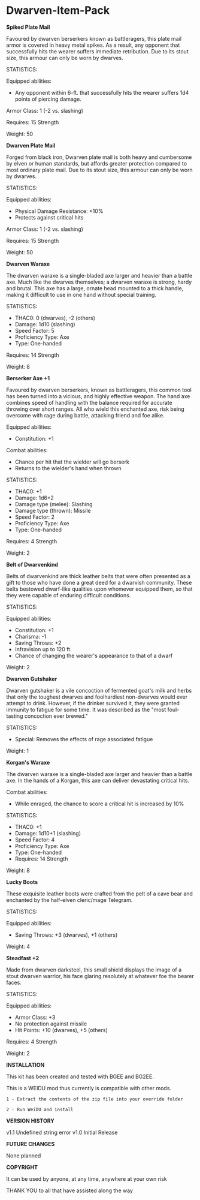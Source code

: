 # Dwarven-Item-Pack

**Spiked Plate Mail**

Favoured by dwarven berserkers known as battleragers, this plate mail armor is covered in heavy metal spikes. As a result, any opponent that successfully hits the wearer suffers immediate retribution. Due to its stout size, this armour can only be worn by dwarves.

STATISTICS:

Equipped abilities:
- Any opponent within 6-ft. that successfully hits the wearer suffers 1d4 points of piercing damage.

Armor Class: 1 (-2 vs. slashing)

Requires: 15 Strength

Weight: 50

**Dwarven Plate Mail**

Forged from black iron, Dwarven plate mail is both heavy and cumbersome by elven or human standards, but affords greater protection compared to most ordinary plate mail. Due to its stout size, this armour can only be worn by dwarves.

STATISTICS:

Equipped abilities:
- Physical Damage Resistance: +10%
- Protects against critical hits

Armor Class: 1 (-2 vs. slashing)

Requires: 15 Strength

Weight: 50

**Dwarven Waraxe**

The dwarven waraxe is a single-bladed axe larger and heavier than a battle axe. Much like the dwarves themselves; a dwarven waraxe is strong, hardy and brutal. This axe has a large, ornate head mounted to a thick handle, making it difficult to use in one hand without special training.

STATISTICS:
- THAC0: 0 (dwarves), -2 (others)
- Damage: 1d10 (slashing)
- Speed Factor: 5
- Proficiency Type: Axe
- Type: One-handed

Requires: 14 Strength

Weight: 8

**Berserker Axe +1**

Favoured by dwarven berserkers, known as battleragers, this common tool has been turned into a vicious, and highly effective weapon. The hand axe combines speed of handling with the balance required for accurate throwing over short ranges. All who wield this enchanted axe, risk being overcome with rage during battle, attacking friend and foe alike.

Equipped abilities:
- Constitution: +1

Combat abilities:
- Chance per hit that the wielder will go berserk
- Returns to the wielder's hand when thrown

STATISTICS:
- THAC0: +1
- Damage: 1d6+2
- Damage type (melee): Slashing
- Damage type (thrown): Missile
- Speed Factor: 2
- Proficiency Type: Axe
- Type: One-handed

Requires: 4 Strength

Weight: 2

**Belt of Dwarvenkind**

Belts of dwarvenkind are thick leather belts that were often presented as a gift to those who have done a great deed for a dwarvish community. These belts bestowed dwarf-like qualities upon whomever equipped them, so that they were capable of enduring difficult conditions. 

STATISTICS:

Equipped abilities:
- Constitution: +1
- Charisma: -1
- Saving Throws: +2
- Infravision up to 120 ft.
- Chance of changing the wearer's appearance to that of a dwarf

Weight: 2

**Dwarven Gutshaker**

Dwarven gutshaker is a vile concoction of fermented goat's milk and herbs that only the toughest dwarves and foolhardiest non-dwarves would ever attempt to drink. However, if the drinker survived it, they were granted immunity to fatigue for some time. It was described as the "most foul-tasting concoction ever brewed."

STATISTICS:

- Special: Removes the effects of rage associated fatigue

Weight: 1

**Korgan's Waraxe**

The dwarven waraxe is a single-bladed axe larger and heavier than a battle axe. In the hands of a Korgan, this axe can deliver devastating critical hits.

Combat abilities:
- While enraged, the chance to score a critical hit is increased by 10%

STATISTICS:

- THAC0: +1
- Damage: 1d10+1 (slashing)
- Speed Factor: 4
- Proficiency Type: Axe
- Type: One-handed
- Requires: 14 Strength

Weight: 8

**Lucky Boots**

These exquisite leather boots were crafted from the pelt of a cave bear and enchanted by the half-elven cleric/mage Telegram.

STATISTICS:

Equipped abilities:
- Saving Throws: +3 (dwarves), +1 (others)

Weight: 4

**Steadfast +2**

Made from dwarven darksteel, this small shield displays the image of a stout dwarven warrior, his face glaring resolutely at whatever foe the bearer faces.   

STATISTICS:  

Equipped abilities:
- Armor Class: +3
- No protection against missile
- Hit Points: +10 (dwarves), +5 (others)

Requires:
 4 Strength

Weight: 2

**INSTALLATION**
                 
This kit has been created and tested with BGEE and BG2EE. 

This is a WEIDU mod thus currently is compatible with other mods.

	1 - Extract the contents of the zip file into your override folder

	2 - Run WeiDU and install

**VERSION HISTORY**

v1.1 Undefined string error
v1.0 Initial Release

**FUTURE CHANGES**

None planned

**COPYRIGHT**

It can be used by anyone, at any time, anywhere at your own risk

THANK YOU to all that have assisted along the way
